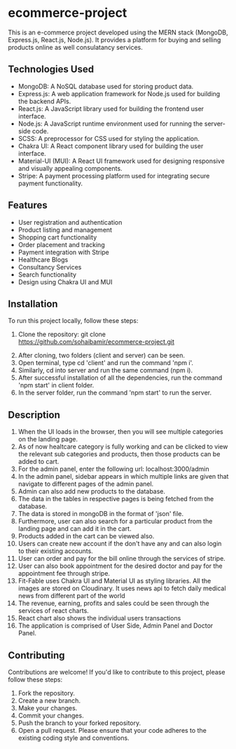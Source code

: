 # ecommerce-project
This is an e-commerce project developed using the MERN stack (MongoDB, Express.js, React.js, Node.js). It provides a platform for buying and selling products online as well consulatancy services.

## Technologies Used
- MongoDB: A NoSQL database used for storing product data.
- Express.js: A web application framework for Node.js used for building the backend APIs.
- React.js: A JavaScript library used for building the frontend user interface.
- Node.js: A JavaScript runtime environment used for running the server-side code.
- SCSS: A preprocessor for CSS used for styling the application.
- Chakra UI: A React component library used for building the user interface.
- Material-UI (MUI): A React UI framework used for designing responsive and visually appealing components.
- Stripe: A payment processing platform used for integrating secure payment functionality.

## Features
- User registration and authentication
- Product listing and management
- Shopping cart functionality
- Order placement and tracking
- Payment integration with Stripe
- Healthcare Blogs
- Consultancy Services
- Search functionality
- Design using Chakra UI and MUI

## Installation
To run this project locally, follow these steps:
1. Clone the repository: git clone https://github.com/sohaibamir/ecommerce-project.git
2) After cloning, two folders (client and server) can be seen.
3) Open terminal, type cd 'client' and run the command 'npm i'.
4) Similarly, cd into server and run the same command (npm i).
5) After successful installation of all the dependencies, run the command 'npm start' in client folder.
6) In the server folder, run the command 'npm start' to run the server.

## Description
1) When the UI loads in the browser, then you will see multiple categories on the landing page.
2) As of now healtcare category is fully working and can be clicked to view the relevant sub categories and products, then those products can be added to cart.
3) For the admin panel, enter the following url: localhost:3000/admin
4) In the admin panel, sidebar appears in which multiple links are given that navigate to different pages of the admin panel.
5) Admin can also add new products to the database.
6) The data in the tables in respective pages is being fetched from the database.
7) The data is stored in mongoDB in the format of 'json' file.
8) Furthermore, user can also search for a particular product from the landing page and can add it in the cart.
9) Products added in the cart can be viewed also.
10) Users can create new account if the don't have any and can also login to their existing accounts.
11) User can order and pay for the bill online through the services of stripe.
12) User can also book appointment for the desired doctor and pay for the appointment fee through stripe.
13) Fit-Fable uses Chakra UI and Material UI as styling libraries. All the images are stored on Cloudinary. It uses news api to fetch daily medical news from different part of the world
14) The revenue, earning, profits and sales could be seen through the services of react charts.
15) React chart also shows the individual users transactions
16) The application is comprised of User Side, Admin Panel and Doctor Panel.

## Contributing
Contributions are welcome! If you'd like to contribute to this project, please follow these steps:
1) Fork the repository.
2) Create a new branch.
3) Make your changes.
4) Commit your changes.
5) Push the branch to your forked repository.
6) Open a pull request.
Please ensure that your code adheres to the existing coding style and conventions.
